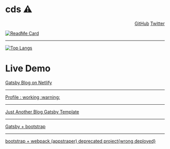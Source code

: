 # cds :warning:

<p align="right">
	<a href="https://github.com/cds">GitHub</a>
	<a href="https://twitter.com/c_sangale">Twitter</a>
</p>



[![ReadMe Card](https://github-readme-stats.vercel.app/api/pin/?username=cds&repo=cds)](https://github.com/cds/cds/blob/master/README.md)


---
[![Top Langs](https://github-readme-stats.vercel.app/api/top-langs/?username=cds&hide=html)](https://github.com/cds)

<h1>Live Demo</h1>
<p align="left">
	<a href="https://codeio.netlify.app">Gatsby Blog on Netlify</a><hr>
	<a href="https://cds.github.io/">Profile : working :warning: </a><hr>
	<a href="https://chandrakantsangale.netlify.app">Just Another Blog Gatsby Template </a><hr>
	<a href="https://codeiotech.netlify.app/">Gatsby + bootstrap </a><hr>
	<a href="https://appstrapper.netlify.app/examples/blog/">bootstrap + webpack (appstraper) deprecated project{wrong deployed}</a>
	
</p>

  
